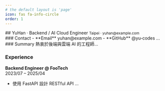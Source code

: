 ```yaml
---
# the default layout is 'page'
icon: fas fa-info-circle
order: 1
---
```

<!-- ====== 新增的單欄區 ====== -->
<div class="row" markdown="1">
  <div class="col-12">
  ## YuHan · Backend / AI Cloud Engineer  
  <small>Taipei · yuhan@example.com</small>
  </div>
</div>

<!-- ====== 既有雙欄區 ====== -->
<div class="row g-4" markdown="1">
  <aside class="col-md-4" markdown="1">
  ### Contact
  - **Email** yuhan@example.com  
  - **GitHub** @yu‑codes
  ...
  </aside>

  <main class="col-md-8" markdown="1">
  ### Summary
  熱衷於後端與雲端 AI 的工程師…

  ### Experience
  **Backend Engineer @ FooTech**  
  2023/07 – 2025/04  
  - 使用 FastAPI 設計 RESTful API
  ...
  </main>
</div>
